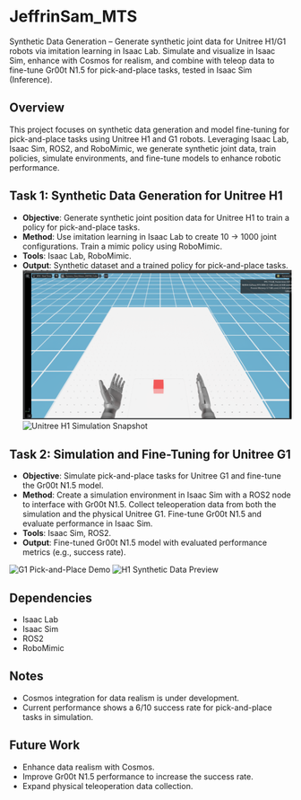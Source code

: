 # JeffrinSam_MTS
Synthetic Data Generation – Generate synthetic joint data for Unitree H1/G1 robots via imitation learning in Isaac Lab. Simulate and visualize in Isaac Sim, enhance with Cosmos for realism, and combine with teleop data to fine-tune Gr00t N1.5 for pick-and-place tasks, tested in Isaac Sim (Inference).

## Overview
This project focuses on synthetic data generation and model fine-tuning for pick-and-place tasks using Unitree H1 and G1 robots. Leveraging Isaac Lab, Isaac Sim, ROS2, and RoboMimic, we generate synthetic joint data, train policies, simulate environments, and fine-tune models to enhance robotic performance.

## Task 1: Synthetic Data Generation for Unitree H1
- **Objective**: Generate synthetic joint position data for Unitree H1 to train a policy for pick-and-place tasks.  
- **Method**: Use imitation learning in Isaac Lab to create 10 → 1000 joint configurations. Train a mimic policy using RoboMimic.  
- **Tools**: Isaac Lab, RoboMimic.  
- **Output**: Synthetic dataset and a trained policy for pick-and-place tasks.
![Unitree H1 Joint Configuration](https://github.com/ISRIndustrial/JeffrinSam_MTS/blob/cbf5fa4c100230c65b94fe34c76bd34bab0169ce/H1fps.png?raw=true)
![Unitree H1 Simulation Snapshot](https://github.com/ISRIndustrial/JeffrinSam_MTS/blob/cbf5fa4c100230c65b94fe34c76bd34bab0169ce/Screenshot%20from%202025-07-23%2011-07-44.png?raw=true)


## Task 2: Simulation and Fine-Tuning for Unitree G1
- **Objective**: Simulate pick-and-place tasks for Unitree G1 and fine-tune the Gr00t N1.5 model.  
- **Method**: Create a simulation environment in Isaac Sim with a ROS2 node to interface with Gr00t N1.5. Collect teleoperation data from both the simulation and the physical Unitree G1. Fine-tune Gr00t N1.5 and evaluate performance in Isaac Sim.  
- **Tools**: Isaac Sim, ROS2.  
- **Output**: Fine-tuned Gr00t N1.5 model with evaluated performance metrics (e.g., success rate).

![G1 Pick-and-Place Demo](https://github.com/ISRIndustrial/JeffrinSam_MTS/blob/cbf5fa4c100230c65b94fe34c76bd34bab0169ce/pick.gif?raw=true)
![H1 Synthetic Data Preview](https://github.com/ISRIndustrial/JeffrinSam_MTS/blob/cbf5fa4c100230c65b94fe34c76bd34bab0169ce/1%20(2).gif?raw=true)

## Dependencies
- Isaac Lab  
- Isaac Sim  
- ROS2  
- RoboMimic  

## Notes
- Cosmos integration for data realism is under development.  
- Current performance shows a 6/10 success rate for pick-and-place tasks in simulation.

## Future Work
- Enhance data realism with Cosmos.  
- Improve Gr00t N1.5 performance to increase the success rate.  
- Expand physical teleoperation data collection.
